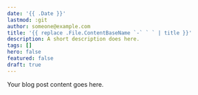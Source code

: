 ```yaml
---
date: '{{ .Date }}'
lastmod: :git
author: someone@example.com
title: '{{ replace .File.ContentBaseName `-` ` ` | title }}'
description: A short description does here.
tags: []
hero: false
featured: false
draft: true
---
```


Your blog post content goes here.
